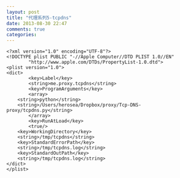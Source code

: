 ```yaml
---
layout: post
title: "代理系列5-tcpdns"
date: 2013-08-30 22:47
comments: true
categories: 
---
```


	
	<?xml version="1.0" encoding="UTF-8"?>
	<!DOCTYPE plist PUBLIC "-//Apple Computer//DTD PLIST 1.0//EN"
	        "http://www.apple.com/DTDs/PropertyList-1.0.dtd">
	<plist version="1.0">
	<dict>
	        <key>Label</key>
	        <string>me.proxy.tcpdns</string>
	        <key>ProgramArguments</key>
	        <array>
		<string>python</string>
		<string>/Users/herosea/Dropbox/proxy/Tcp-DNS-proxy/tcpdns.py</string>
	        </array>
	        <key>RunAtLoad</key>
	        <true/>
		<key>WorkingDirectory</key>
		<string>/tmp/tcpdns</string>
		<key>StandardErrorPath</key>
		<string>/tmp/tcpdns.log</string>
		<key>StandardOutPath</key>
		<string>/tmp/tcpdns.log</string>
	</dict>
	</plist>
	